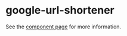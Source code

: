 google-url-shortener
================

See the [component page](http://googlewebcomponents.github.io/google-url-shortener) for more information.
